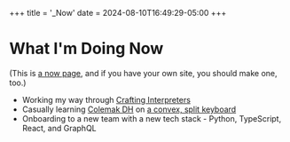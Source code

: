 +++
title = '_Now'
date = 2024-08-10T16:49:29-05:00
+++

# What I'm Doing Now
(This is [a now page](https://nownownow.com/about), and if you have your own site, you should make one, too.)

- Working my way through [Crafting Interpreters](https://craftinginterpreters.com/)
- Casually learning [Colemak DH](https://colemakmods.github.io/mod-dh/) on [a convex, split keyboard](https://www.moergo.com/pages/glove80-split-ergonomic-keyboard-wrist-hand-pain-free)
- Onboarding to a new team with a new tech stack - Python, TypeScript, React, and GraphQL